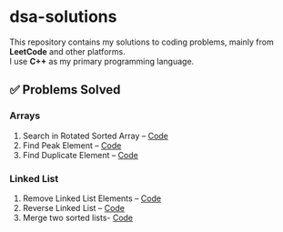 # dsa-solutions
This repository contains my solutions to coding problems, mainly from **LeetCode** and other platforms.  
I use **C++** as my primary programming language.

## ✅ Problems Solved

### Arrays
1. Search in Rotated Sorted Array – [Code](search_rotated.cpp)  
2. Find Peak Element – [Code](find_peak_element.cpp)  
3. Find Duplicate Element – [Code](find_duplicate.cpp)  

### Linked List
1. Remove Linked List Elements – [Code](remove_linked_list_elements.cpp)  
2. Reverse Linked List – [Code](reverse_linked_list.cpp)
3. Merge two sorted lists- [Code](merge_two_lists.cpp)
